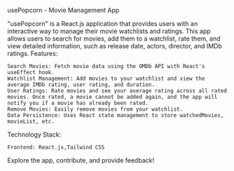 usePopcorn - Movie Management App

"usePopcorn" is a React.js application that provides users with an interactive way to manage their movie watchlists and ratings. This app allows users to search for movies, add them to a watchlist, rate them, and view detailed information, such as release date, actors, director, and IMDb ratings.
Features:

    Search Movies: Fetch movie data using the OMDb API with React's useEffect hook.
    Watchlist Management: Add movies to your watchlist and view the average IMDb rating, user rating, and duration.
    User Ratings: Rate movies and see your average rating across all rated movies. Once rated, a movie cannot be added again, and the app will notify you if a movie has already been rated.
    Remove Movies: Easily remove movies from your watchlist.
    Data Persistence: Uses React state management to store watchedMovies, movieList, etc.

Technology Stack:

    Frontend: React.js,Tailwind CSS

Explore the app, contribute, and provide feedback!
